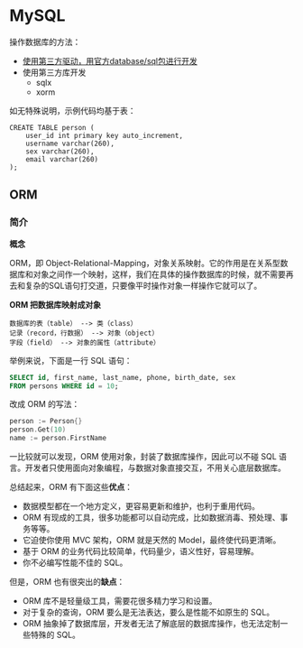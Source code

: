 # MySQL

操作数据库的方法：

- [使用第三方驱动，用官方database/sql包进行开发]( https://github.com/ffhelicopter/Go42/blob/master/content/42_39_mysql.md)
- 使用第三方库开发
  - sqlx
  - xorm



如无特殊说明，示例代码均基于表：

```mysql
CREATE TABLE person (
	user_id int primary key auto_increment,
    username varchar(260),
    sex varchar(260),
    email varchar(260)
);
```



## ORM

### 简介

**概念**

ORM，即 Object-Relational-Mapping，对象关系映射。它的作用是在关系型数据库和对象之间作一个映射，这样，我们在具体的操作数据库的时候，就不需要再去和复杂的SQL语句打交道，只要像平时操作对象一样操作它就可以了。

**ORM 把数据库映射成对象**

```
数据库的表（table） --> 类（class）
记录（record，行数据） --> 对象（object）
字段（field） --> 对象的属性（attribute）
```

举例来说，下面是一行 SQL 语句：

```sql
SELECT id, first_name, last_name, phone, birth_date, sex
FROM persons WHERE id = 10;
```

改成 ORM 的写法：

```go
person := Person{}
person.Get(10)
name := person.FirstName
```

一比较就可以发现，ORM 使用对象，封装了数据库操作，因此可以不碰 SQL 语言。开发者只使用面向对象编程，与数据对象直接交互，不用关心底层数据库。

总结起来，ORM 有下面这些**优点**：

- 数据模型都在一个地方定义，更容易更新和维护，也利于重用代码。
- ORM 有现成的工具，很多功能都可以自动完成，比如数据消毒、预处理、事务等等。
- 它迫使你使用 MVC 架构，ORM 就是天然的 Model，最终使代码更清晰。
- 基于 ORM 的业务代码比较简单，代码量少，语义性好，容易理解。
- 你不必编写性能不佳的 SQL。

但是，ORM 也有很突出的**缺点**：

- ORM 库不是轻量级工具，需要花很多精力学习和设置。
- 对于复杂的查询，ORM 要么是无法表达，要么是性能不如原生的 SQL。
- ORM 抽象掉了数据库层，开发者无法了解底层的数据库操作，也无法定制一些特殊的 SQL。

